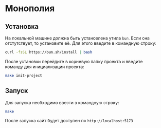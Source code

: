 # Монополия

## Установка

На локальной машине должна быть установлена утила ```bun```. Если она отстутствует, то установите её. Для этого введите в командную строку:

```bash
curl -fsSL https://bun.sh/install | bash
```

После установки перейдите в корневую папку проекта и введите команду для инициализации проекта:

```bash
make init-project
```

## Запуск

Для запуска необходимо ввести в командную строку:

```bash
make
```

После запуска сайт будет доступен по ```http://localhost:5173```